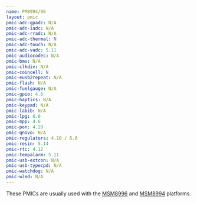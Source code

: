 ```yaml
---
name: PM8994/96
layout: pmic
pmic-adc-gpadc: N/A
pmic-adc-iadc: N/A
pmic-adc-rradc: N/A
pmic-adc-thermal: N
pmic-adc-touch: N/A
pmic-adc-vadc: 5.11
pmic-audiocodec: N/A
pmic-bms: N/A
pmic-clkdiv: N/A
pmic-coincell: N
pmic-eusb2repeat: N/A
pmic-flash: N/A
pmic-fuelgauge: N/A
pmic-gpio: 4.6
pmic-haptics: N/A
pmic-keypad: N/A
pmic-labib: N/A
pmic-lpg: 6.0
pmic-mpp: 4.6
pmic-pon: 4.20
pmic-qnovo: N/A
pmic-regulators: 4.10 / 5.6
pmic-resin: 5.14
pmic-rtc: 4.12
pmic-tempalarm: 5.11
pmic-usb-extcon: N/A
pmic-usb-typecpd: N/A
pmic-watchdog: N/A
pmic-wled: N/A
---
```

These PMICs are usually used with the [MSM8996](../soc/msm8996) and [MSM8994](../soc/msm8994) platforms.
